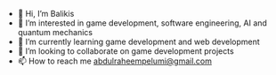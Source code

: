 - 👋 Hi, I’m Balikis
- 👀 I’m interested in game development, software engineering, AI and quantum mechanics
- 🌱 I’m currently learning game development and web development
- 💞️ I’m looking to collaborate on game development projects
- 📫 How to reach me abdulraheempelumi@gmail.com

<!---
billiraheem/billiraheem is a ✨ special ✨ repository because its `README.md` (this file) appears on your GitHub profile.
You can click the Preview link to take a look at your changes.
--->
